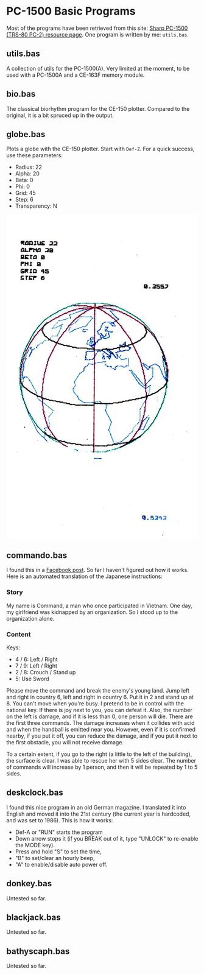 # PC-1500 Basic Programs
Most of the programs have been retrieved from this site: [Sharp PC-1500 (TRS-80 PC-2) resource page](http://www.pc1500.com/index.html).
One program is written by me: `utils.bas`.

## utils.bas
A collection of utils for the PC-1500(A). Very limited at the moment, to be used with a PC-1500A and a CE-163F memory module.

## bio.bas
The classical biorhythm program for the CE-150 plotter. Compared to the original, it is a bit spruced up in the
output.

## globe.bas
Plots a globe with the CE-150 plotter. Start with `Def-Z`.
For a quick success, use these parameters:
* Radius: 22
* Alpha: 20
* Beta: 0
* Phi: 0
* Grid: 45
* Step: 6
* Transparency: N

![Earth](pictures/Earth.jpg)

## commando.bas
I found this in a [Facebook post](https://www.facebook.com/groups/sharpcasioworld/posts/3807908649533793/).
So far I haven't figured out how it works. Here is an automated translation of the Japanese instructions:

### Story
My name is Command, a man who once participated in Vietnam. One day, my girlfriend was kidnapped by an organization. So I stood up to the organization alone.
### Content
Keys:
* 4 / 6: Left / Right
* 7 / 9: Left / Right
* 2 / 8: Crouch / Stand up
* 5: Use Sword

Please move the command and break the enemy's young land. Jump left and right in country 6, left and right in country 6. Put it in 2 and stand up at 8. You can't move when you're busy. I pretend to be in control with the national key. If there is joy next to you, you can defeat it. Also, the number on the left is damage, and if it is less than 0, one person will die. There are the first three commands. The damage increases when it collides with acid and when the handball is emitted near you. However, even if it is confirmed nearby, if you put it off, you can reduce the damage, and if you put it next to the first obstacle, you will not receive damage.

To a certain extent, if you go to the right (a little to the left of the building), the surface is clear. I was able to rescue her with 5 sides clear. The number of commands will increase by 1 person, and then it will be repeated by 1 to 5 sides.

## deskclock.bas
I found this nice program in an old German magazine. I translated it into English and moved it into the 21st century (the current year is hardcoded, and was set to 1986).
This is how it works:
* Def-A or "RUN" starts the program
* Down arrow stops it (if you BREAK out of it, type "UNLOCK" to re-enable the MODE key).
* Press and hold "S" to set the time,
* "B" to set/clear an hourly beep,
* "A" to enable/disable auto power off.

## donkey.bas
Untested so far.

## blackjack.bas
Untested so far.

## bathyscaph.bas
Untested so far.


